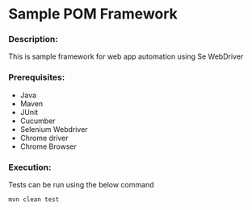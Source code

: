 # Sample POM Framework

### Description:
This is sample framework for web app automation using Se WebDriver

### Prerequisites:
* Java
* Maven
* JUnit
* Cucumber
* Selenium Webdriver
* Chrome driver
* Chrome Browser

### Execution: 
Tests can be run using the below command
```bash
mvn clean test
```

